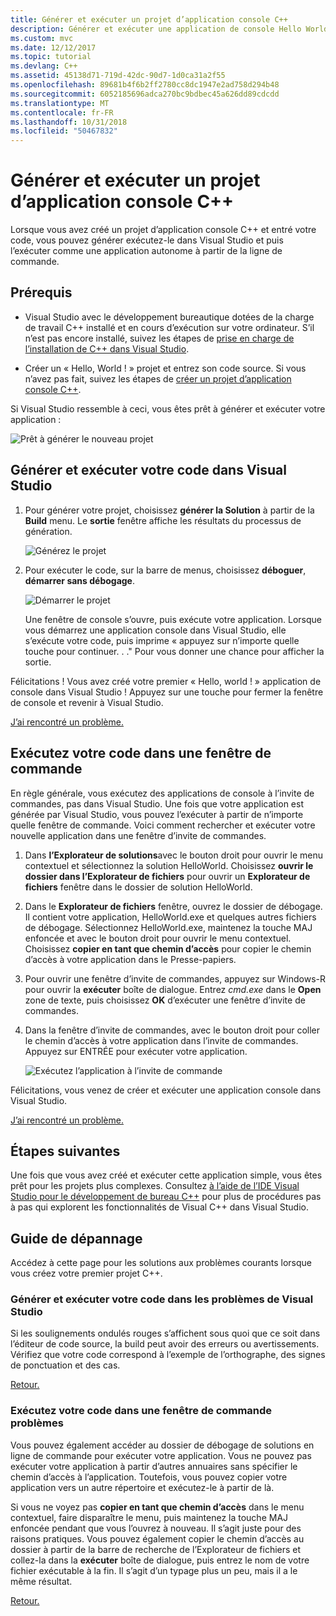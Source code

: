 ```yaml
---
title: Générer et exécuter un projet d’application console C++
description: Générer et exécuter une application de console Hello World dans Visual C++
ms.custom: mvc
ms.date: 12/12/2017
ms.topic: tutorial
ms.devlang: C++
ms.assetid: 45138d71-719d-42dc-90d7-1d0ca31a2f55
ms.openlocfilehash: 89681b4f6b2ff2780cc8dc1947e2ad758d294b48
ms.sourcegitcommit: 6052185696adca270bc9bdbec45a626dd89cdcdd
ms.translationtype: MT
ms.contentlocale: fr-FR
ms.lasthandoff: 10/31/2018
ms.locfileid: "50467832"
---
```

# <a name="build-and-run-a-c-console-app-project"></a>Générer et exécuter un projet d’application console C++

Lorsque vous avez créé un projet d’application console C++ et entré votre code, vous pouvez générer exécutez-le dans Visual Studio et puis l’exécuter comme une application autonome à partir de la ligne de commande.

## <a name="prerequisites"></a>Prérequis

- Visual Studio avec le développement bureautique dotées de la charge de travail C++ installé et en cours d’exécution sur votre ordinateur. S’il n’est pas encore installé, suivez les étapes de [prise en charge de l’installation de C++ dans Visual Studio](../build/vscpp-step-0-installation.md).

- Créer un « Hello, World ! » projet et entrez son code source. Si vous n’avez pas fait, suivez les étapes de [créer un projet d’application console C++](../build/vscpp-step-1-create.md).

Si Visual Studio ressemble à ceci, vous êtes prêt à générer et exécuter votre application :

   ![Prêt à générer le nouveau projet](../build/media/vscpp-ready-to-build.png "prêt à générer le nouveau projet")

## <a name="build-and-run-your-code-in-visual-studio"></a>Générer et exécuter votre code dans Visual Studio

1. Pour générer votre projet, choisissez **générer la Solution** à partir de la **Build** menu. Le **sortie** fenêtre affiche les résultats du processus de génération.

   ![Générez le projet](../build/media/vscpp-build-solution.gif "générer le projet")

1. Pour exécuter le code, sur la barre de menus, choisissez **déboguer**, **démarrer sans débogage**.

   ![Démarrer le projet](../build/media/vscpp-start-without-debugging.gif "démarrer le projet")

   Une fenêtre de console s’ouvre, puis exécute votre application. Lorsque vous démarrez une application console dans Visual Studio, elle s’exécute votre code, puis imprime « appuyez sur n’importe quelle touche pour continuer. . ." Pour vous donner une chance pour afficher la sortie.

Félicitations ! Vous avez créé votre premier « Hello, world ! » application de console dans Visual Studio ! Appuyez sur une touche pour fermer la fenêtre de console et revenir à Visual Studio.

[J’ai rencontré un problème.](#build-and-run-your-code-in-visual-studio-issues)

## <a name="run-your-code-in-a-command-window"></a>Exécutez votre code dans une fenêtre de commande

En règle générale, vous exécutez des applications de console à l’invite de commandes, pas dans Visual Studio. Une fois que votre application est générée par Visual Studio, vous pouvez l’exécuter à partir de n’importe quelle fenêtre de commande. Voici comment rechercher et exécuter votre nouvelle application dans une fenêtre d’invite de commandes.

1. Dans **l’Explorateur de solutions**avec le bouton droit pour ouvrir le menu contextuel et sélectionnez la solution HelloWorld. Choisissez **ouvrir le dossier dans l’Explorateur de fichiers** pour ouvrir un **Explorateur de fichiers** fenêtre dans le dossier de solution HelloWorld.

1. Dans le **Explorateur de fichiers** fenêtre, ouvrez le dossier de débogage. Il contient votre application, HelloWorld.exe et quelques autres fichiers de débogage. Sélectionnez HelloWorld.exe, maintenez la touche MAJ enfoncée et avec le bouton droit pour ouvrir le menu contextuel. Choisissez **copier en tant que chemin d’accès** pour copier le chemin d’accès à votre application dans le Presse-papiers.

1. Pour ouvrir une fenêtre d’invite de commandes, appuyez sur Windows-R pour ouvrir la **exécuter** boîte de dialogue. Entrez *cmd.exe* dans le **Open** zone de texte, puis choisissez **OK** d’exécuter une fenêtre d’invite de commandes.

1. Dans la fenêtre d’invite de commandes, avec le bouton droit pour coller le chemin d’accès à votre application dans l’invite de commandes. Appuyez sur ENTRÉE pour exécuter votre application.

   ![Exécutez l’application à l’invite de commande](../build/media/vscpp-run-in-cmd.gif "à l’invite de commande, exécutez l’application")

Félicitations, vous venez de créer et exécuter une application console dans Visual Studio.

[J’ai rencontré un problème.](#run-your-code-in-a-command-window-issues)

## <a name="next-steps"></a>Étapes suivantes

Une fois que vous avez créé et exécuter cette application simple, vous êtes prêt pour les projets plus complexes. Consultez [à l’aide de l’IDE Visual Studio pour le développement de bureau C++](../ide/using-the-visual-studio-ide-for-cpp-desktop-development.md) pour plus de procédures pas à pas qui explorent les fonctionnalités de Visual C++ dans Visual Studio.

## <a name="troubleshooting-guide"></a>Guide de dépannage

Accédez à cette page pour les solutions aux problèmes courants lorsque vous créez votre premier projet C++.

### <a name="build-and-run-your-code-in-visual-studio-issues"></a>Générer et exécuter votre code dans les problèmes de Visual Studio

Si les soulignements ondulés rouges s’affichent sous quoi que ce soit dans l’éditeur de code source, la build peut avoir des erreurs ou avertissements. Vérifiez que votre code correspond à l’exemple de l’orthographe, des signes de ponctuation et des cas.

[Retour.](#build-and-run-your-code-in-visual-studio)

### <a name="run-your-code-in-a-command-window-issues"></a>Exécutez votre code dans une fenêtre de commande problèmes

Vous pouvez également accéder au dossier de débogage de solutions en ligne de commande pour exécuter votre application. Vous ne pouvez pas exécuter votre application à partir d’autres annuaires sans spécifier le chemin d’accès à l’application. Toutefois, vous pouvez copier votre application vers un autre répertoire et exécutez-le à partir de là.

Si vous ne voyez pas **copier en tant que chemin d’accès** dans le menu contextuel, faire disparaître le menu, puis maintenez la touche MAJ enfoncée pendant que vous l’ouvrez à nouveau. Il s’agit juste pour des raisons pratiques. Vous pouvez également copier le chemin d’accès au dossier à partir de la barre de recherche de l’Explorateur de fichiers et collez-la dans la **exécuter** boîte de dialogue, puis entrez le nom de votre fichier exécutable à la fin. Il s’agit d’un typage plus un peu, mais il a le même résultat.

[Retour.](#run-your-code-in-a-command-window)

<iframe src="" height="0" width="0" frameborder="0" name="frameTarget" />
